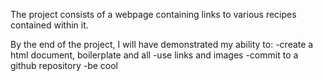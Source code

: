  The project consists of a webpage containing links to various
recipes contained within it.

 By the end of the project, I will have demonstrated my ability to:
-create a html document, boilerplate and all
-use links and images
-commit to a github repository
-be cool 
